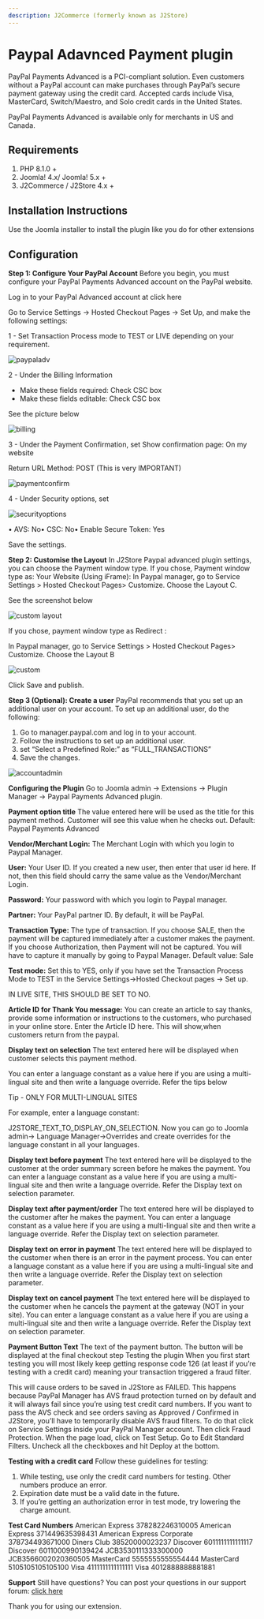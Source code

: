 ```yaml
---
description: J2Commerce (formerly known as J2Store)
---
```


# Paypal Adavnced Payment plugin

PayPal Payments Advanced is a PCI-compliant solution. Even customers without a PayPal account can make purchases through PayPal’s secure payment gateway using the credit card. Accepted cards include Visa, MasterCard, Switch/Maestro, and Solo credit cards in the United States.

PayPal Payments Advanced is available only for merchants in US and Canada.

## Requirements <a href="#requirements" id="requirements"></a>

1. PHP 8.1.0 +
2. Joomla! 4.x/ Joomla! 5.x +
3. J2Commerce / J2Store 4.x +

## Installation Instructions <a href="#installation-instructions" id="installation-instructions"></a>

Use the Joomla installer to install the plugin like you do for other extensions

## Configuration <a href="#configuration" id="configuration"></a>

**Step 1: Configure Your PayPal Account** Before you begin, you must configure your PayPal Payments Advanced account on the PayPal website.

Log in to your PayPal Advanced account at click here

Go to Service Settings -> Hosted Checkout Pages -> Set Up, and make the following settings:

1 - Set Transaction Process mode to TEST or LIVE depending on your requirement.

![paypaladv](https://raw.githubusercontent.com/j2store/doc-images/master/payment-methods/paypal-advanced-payment-plugin/setup_paypal_advanced.png)

2 - Under the Billing Information

* Make these fields required: Check CSC box
* Make these fields editable: Check CSC box

See the picture below

![billing](https://raw.githubusercontent.com/j2store/doc-images/master/payment-methods/paypal-advanced-payment-plugin/billing_information_paypal_advanced.png)

3 - Under the Payment Confirmation, set Show confirmation page: On my website

Return URL Method: POST (This is very IMPORTANT)

![paymentconfirm](https://raw.githubusercontent.com/j2store/doc-images/master/payment-methods/paypal-advanced-payment-plugin/payment_confirmation_paypal_advanced.png)

4 - Under Security options, set

![securityoptions](https://raw.githubusercontent.com/j2store/doc-images/master/payment-methods/paypal-advanced-payment-plugin/security_options_paypal_advanced.png)

• AVS: No• CSC: No• Enable Secure Token: Yes

Save the settings.

**Step 2: Customise the Layout** In J2Store Paypal advanced plugin settings, you can choose the Payment window type. If you chose, Payment window type as: Your Website (Using iFrame): In Paypal manager, go to Service Settings > Hosted Checkout Pages> Customize. Choose the Layout C.

See the screenshot below

![custom layout](https://raw.githubusercontent.com/j2store/doc-images/master/payment-methods/paypal-advanced-payment-plugin/custom_layout_paypal_advanced.png)

If you chose, payment window type as Redirect :

In Paypal manager, go to Service Settings > Hosted Checkout Pages> Customize. Choose the Layout B

![custom](https://raw.githubusercontent.com/j2store/doc-images/master/payment-methods/paypal-advanced-payment-plugin/custom_layout_b_paypal_advanced.png)

Click Save and publish.

**Step 3 (Optional): Create a user** PayPal recommends that you set up an additional user on your account. To set up an additional user, do the following:

1. Go to manager.paypal.com and log in to your account.
2. Follow the instructions to set up an additional user.
3. set “Select a Predefined Role:” as “FULL\_TRANSACTIONS”
4. Save the changes.

![accountadmin](https://raw.githubusercontent.com/j2store/doc-images/master/payment-methods/paypal-advanced-payment-plugin/account_admin_paypal_advanced.png)

**Configuring the Plugin** Go to Joomla admin → Extensions → Plugin Manager → Paypal Payments Advanced plugin.

**Payment option title** The value entered here will be used as the title for this payment method. Customer will see this value when he checks out. Default: Paypal Payments Advanced

**Vendor/Merchant Login:** The Merchant Login with which you login to Paypal Manager.

**User:** Your User ID. If you created a new user, then enter that user id here. If not, then this field should carry the same value as the Vendor/Merchant Login.

**Password:** Your password with which you login to Paypal manager.

**Partner:** Your PayPal partner ID. By default, it will be PayPal.

**Transaction Type:** The type of transaction. If you choose SALE, then the payment will be captured immediately after a customer makes the payment. If you choose Authorization, then Payment will not be captured. You will have to capture it manually by going to Paypal Manager. Default value: Sale

**Test mode:** Set this to YES, only if you have set the Transaction Process Mode to TEST in the Service Settings->Hosted Checkout pages → Set up.

IN LIVE SITE, THIS SHOULD BE SET TO NO.

**Article ID for Thank You message:** You can create an article to say thanks, provide some information or instructions to the customers, who purchased in your online store. Enter the Article ID here. This will show,when customers return from the paypal.

**Display text on selection** The text entered here will be displayed when customer selects this payment method.

You can enter a language constant as a value here if you are using a multi-lingual site and then write a language override. Refer the tips below

Tip - ONLY FOR MULTI-LINGUAL SITES

For example, enter a language constant:

J2STORE\_TEXT\_TO\_DISPLAY\_ON\_SELECTION. Now you can go to Joomla admin-> Language Manager->Overrides and create overrides for the language constant in all your languages.

**Display text before payment** The text entered here will be displayed to the customer at the order summary screen before he makes the payment. You can enter a language constant as a value here if you are using a multi-lingual site and then write a language override. Refer the Display text on selection parameter.

**Display text after payment/order** The text entered here will be displayed to the customer after he makes the payment. You can enter a language constant as a value here if you are using a multi-lingual site and then write a language override. Refer the Display text on selection parameter.

**Display text on error in payment** The text entered here will be displayed to the customer when there is an error in the payment process. You can enter a language constant as a value here if you are using a multi-lingual site and then write a language override. Refer the Display text on selection parameter.

**Display text on cancel payment** The text entered here will be displayed to the customer when he cancels the payment at the gateway (NOT in your site). You can enter a language constant as a value here if you are using a multi-lingual site and then write a language override. Refer the Display text on selection parameter.

**Payment Button Text** The text of the payment button. The button will be displayed at the final checkout step Testing the plugin When you first start testing you will most likely keep getting response code 126 (at least if you’re testing with a credit card) meaning your transaction triggered a fraud filter.

This will cause orders to be saved in J2Store as FAILED. This happens because PayPal Manager has AVS fraud protection turned on by default and it will always fail since you’re using test credit card numbers. If you want to pass the AVS check and see orders saving as Approved / Confirmed in J2Store, you’ll have to temporarily disable AVS fraud filters. To do that click on Service Settings inside your PayPal Manager account. Then click Fraud Protection. When the page load, click on Test Setup. Go to Edit Standard Filters. Uncheck all the checkboxes and hit Deploy at the bottom.

**Testing with a credit card** Follow these guidelines for testing:

1. While testing, use only the credit card numbers for testing. Other numbers produce an error.
2. Expiration date must be a valid date in the future.
3. If you’re getting an authorization error in test mode, try lowering the charge amount.

**Test Card Numbers** American Express 378282246310005 American Express 371449635398431 American Express Corporate 378734493671000 Diners Club 38520000023237 Discover 6011111111111117 Discover 6011000990139424 JCB3530111333300000 JCB3566002020360505 MasterCard 5555555555554444 MasterCard 5105105105105100 Visa 4111111111111111 Visa 4012888888881881

**Support** Still have questions? You can post your questions in our support forum: [click here](http://j2store.org/forum/index.html)

Thank you for using our extension.

